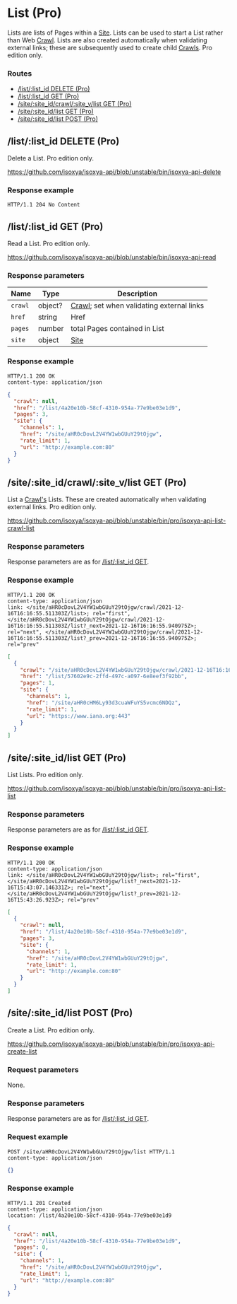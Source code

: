 # List (Pro)

Lists are lists of Pages within a [Site](Site.md). Lists can be used to start a List rather than Web [Crawl](Crawl.md). Lists are also created automatically when validating external links; these are subsequently used to create child [Crawls](Crawl.md). Pro edition only.

### Routes

- [/list/:list_id DELETE (Pro)](#listlist_id-delete-pro)
- [/list/:list_id GET (Pro)](#listlist_id-get-pro)
- [/site/:site_id/crawl/:site_v/list GET (Pro)](#sitesite_idcrawlsite_vlist-get-pro)
- [/site/:site_id/list GET (Pro)](#sitesite_idlist-get-pro)
- [/site/:site_id/list POST (Pro)](#sitesite_idlist-post-pro)


## /list/:list_id DELETE (Pro)

Delete a List. Pro edition only.

https://github.com/isoxya/isoxya-api/blob/unstable/bin/isoxya-api-delete  

### Response example

```http
HTTP/1.1 204 No Content
```


## /list/:list_id GET (Pro)

Read a List. Pro edition only.

https://github.com/isoxya/isoxya-api/blob/unstable/bin/isoxya-api-read  

### Response parameters

| Name    | Type    | Description                                           |
|---------|---------|-------------------------------------------------------|
| `crawl` | object? | [Crawl](Crawl.md); set when validating external links |
| `href`  | string  | Href                                                  |
| `pages` | number  | total Pages contained in List                         |
| `site`  | object  | [Site](Site.md)                                       |

### Response example

```http
HTTP/1.1 200 OK
content-type: application/json
```

```json
{
  "crawl": null,
  "href": "/list/4a20e10b-58cf-4310-954a-77e9be03e1d9",
  "pages": 3,
  "site": {
    "channels": 1,
    "href": "/site/aHR0cDovL2V4YW1wbGUuY29tOjgw",
    "rate_limit": 1,
    "url": "http://example.com:80"
  }
}
```


## /site/:site_id/crawl/:site_v/list GET (Pro)

List a [Crawl's](Crawl.md) Lists. These are created automatically when validating external links. Pro edition only.

https://github.com/isoxya/isoxya-api/blob/unstable/bin/pro/isoxya-api-list-crawl-list  

### Response parameters

Response parameters are as for [/list/:list_id GET](#listlist_id-get).

### Response example

```http
HTTP/1.1 200 OK
content-type: application/json
link: </site/aHR0cDovL2V4YW1wbGUuY29tOjgw/crawl/2021-12-16T16:16:55.511303Z/list>; rel="first", </site/aHR0cDovL2V4YW1wbGUuY29tOjgw/crawl/2021-12-16T16:16:55.511303Z/list?_next=2021-12-16T16:16:55.940975Z>; rel="next", </site/aHR0cDovL2V4YW1wbGUuY29tOjgw/crawl/2021-12-16T16:16:55.511303Z/list?_prev=2021-12-16T16:16:55.940975Z>; rel="prev"
```

```json
[
  {
    "crawl": "/site/aHR0cDovL2V4YW1wbGUuY29tOjgw/crawl/2021-12-16T16:16:55.511303Z",
    "href": "/list/57602e9c-2ffd-497c-a097-6e8eef3f92bb",
    "pages": 1,
    "site": {
      "channels": 1,
      "href": "/site/aHR0cHM6Ly93d3cuaWFuYS5vcmc6NDQz",
      "rate_limit": 1,
      "url": "https://www.iana.org:443"
    }
  }
]
```


## /site/:site_id/list GET (Pro)

List Lists. Pro edition only.

https://github.com/isoxya/isoxya-api/blob/unstable/bin/pro/isoxya-api-list-list  

### Response parameters

Response parameters are as for [/list/:list_id GET](#listlist_id-get).

### Response example

```http
HTTP/1.1 200 OK
content-type: application/json
link: </site/aHR0cDovL2V4YW1wbGUuY29tOjgw/list>; rel="first", </site/aHR0cDovL2V4YW1wbGUuY29tOjgw/list?_next=2021-12-16T15:43:07.146331Z>; rel="next", </site/aHR0cDovL2V4YW1wbGUuY29tOjgw/list?_prev=2021-12-16T15:43:26.923Z>; rel="prev"
```

```json
[
  {
    "crawl": null,
    "href": "/list/4a20e10b-58cf-4310-954a-77e9be03e1d9",
    "pages": 3,
    "site": {
      "channels": 1,
      "href": "/site/aHR0cDovL2V4YW1wbGUuY29tOjgw",
      "rate_limit": 1,
      "url": "http://example.com:80"
    }
  }
]
```


## /site/:site_id/list POST (Pro)

Create a List. Pro edition only.

https://github.com/isoxya/isoxya-api/blob/unstable/bin/pro/isoxya-api-create-list  

### Request parameters

None.

### Response parameters

Response parameters are as for [/list/:list_id GET](#listlist_id-get).

### Request example

```http
POST /site/aHR0cDovL2V4YW1wbGUuY29tOjgw/list HTTP/1.1
content-type: application/json
```

```json
{}
```

### Response example

```http
HTTP/1.1 201 Created
content-type: application/json
location: /list/4a20e10b-58cf-4310-954a-77e9be03e1d9
```

```json
{
  "crawl": null,
  "href": "/list/4a20e10b-58cf-4310-954a-77e9be03e1d9",
  "pages": 0,
  "site": {
    "channels": 1,
    "href": "/site/aHR0cDovL2V4YW1wbGUuY29tOjgw",
    "rate_limit": 1,
    "url": "http://example.com:80"
  }
}
```
